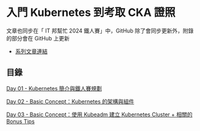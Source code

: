 # 入門 Kubernetes 到考取 CKA 證照

文章也同步在「 IT 邦幫忙 2024 鐵人賽」中，GitHub 除了會同步更新外，附錄的部分會在 GitHub 上更新 

* [系列文章連結](https://ithelp.ithome.com.tw/users/20168692/ironman/7376)


## 目錄

[Day 01 - Kubernetes 簡介與鐵人賽規劃](https://ithelp.ithome.com.tw/articles/10344706)

[Day 02 - Basic Concept：Kubernetes 的架構與組件](https://ithelp.ithome.com.tw/articles/10345505)

[Day 03 - Basic Concept：使用 Kubeadm 建立 Kubernetes Cluster + 相關的 Bonus Tips](https://ithelp.ithome.com.tw/articles/10345660)